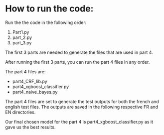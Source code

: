 # How to run the code:

Run the the code in the following order:

1. Part1.py
2. part_2.py
3. part_3.py

The first 3 parts are needed to generate the files that are used in part 4.

After running the first 3 parts, you can run the part 4 files in any order.

The part 4 files are:

- part4_CRF_lib.py
- part4_xgboost_classifier.py
- part4_naive_bayes.py

The part 4 files are set to generate the test outputs for both the french and english test files. The outputs are saved in the following respective FR and EN directories.

Our final chosen model for the part 4 is part4_xgboost_classifier.py as it gave us the best results.

